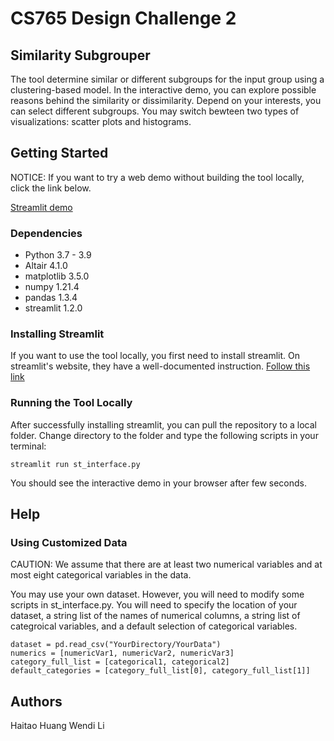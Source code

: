 # CS765 Design Challenge 2

## Similarity Subgrouper 

The tool determine similar or different subgroups for the input group using a clustering-based model. In the interactive demo, you can explore possible reasons behind the similarity or dissimilarity. Depend on your interests, you can select different subgroups. You may switch bewteen two types of visualizations: scatter plots and histograms.

## Getting Started

NOTICE: If you want to try a web demo without building the tool locally, click the link below.

[Streamlit demo](https://share.streamlit.io/v0rt3xh/subgroupvis/main/st_interface.py)

### Dependencies

* Python 3.7 - 3.9
* Altair 4.1.0
* matplotlib 3.5.0
* numpy 1.21.4
* pandas 1.3.4
* streamlit 1.2.0

### Installing Streamlit

If you want to use the tool locally, you first need to install streamlit. On streamlit's website, they have a well-documented instruction. [Follow this link](https://docs.streamlit.io/library/get-started/installation)

### Running the Tool Locally

After successfully installing streamlit, you can pull the repository to a local folder. Change directory to the folder and type the following scripts in your terminal:

```
streamlit run st_interface.py
```

You should see the interactive demo in your browser after few seconds.

## Help

### Using Customized Data

CAUTION: We assume that there are at least two numerical variables and at most eight categorical variables in the data.

You may use your own dataset. However, you will need to modify some scripts in st_interface.py. You will need to specify the location of your dataset, a string list of the names of numerical columns, a string list of categroical variables, and a default selection of categorical variables.

```
dataset = pd.read_csv("YourDirectory/YourData")
numerics = [numericVar1, numericVar2, numericVar3]
category_full_list = [categorical1, categorical2]
default_categories = [category_full_list[0], category_full_list[1]]
```

## Authors

Haitao Huang
Wendi Li

